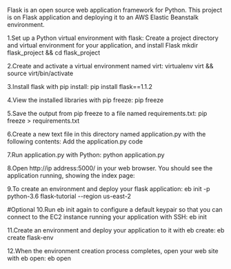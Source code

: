 Flask is an open source web application framework for Python. This project is on Flask application and deploying it to an AWS Elastic Beanstalk environment.

1.Set up a Python virtual environment with flask:
Create a project directory and virtual environment for your application, and install Flask
mkdir flask_project && cd flask_project 

2.Create and activate a virtual environment named virt:
virtualenv virt && source virt/bin/activate

3.Install flask with pip install:
pip install flask==1.1.2

4.View the installed libraries with pip freeze:
pip freeze

5.Save the output from pip freeze to a file named requirements.txt:
pip freeze > requirements.txt

6.Create a new text file in this directory named application.py with the following contents:
Add the application.py code 

7.Run application.py with Python:
python application.py

8.Open  http://ip address:5000/ in your web browser. You should see the application running, showing the index page:

9.To create an environment and deploy your flask application:
eb init -p python-3.6 flask-tutorial --region us-east-2

#Optional 
10.Run eb init again to configure a default keypair so that you can connect to the EC2 instance running your application with SSH:
eb init

11.Create an environment and deploy your application to it with eb create:
eb create flask-env

12.When the environment creation process completes, open your web site with eb open:
eb open
